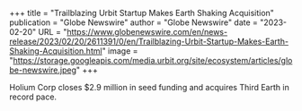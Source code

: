 +++
title = "Trailblazing Urbit Startup Makes Earth Shaking Acquisition"
publication = "Globe Newswire"
author = "Globe Newswire"
date = "2023-02-20"
URL = "https://www.globenewswire.com/en/news-release/2023/02/20/2611391/0/en/Trailblazing-Urbit-Startup-Makes-Earth-Shaking-Acquisition.html"
image = "https://storage.googleapis.com/media.urbit.org/site/ecosystem/articles/globe-newswire.jpeg"
+++

Holium Corp closes $2.9 million in seed funding and acquires Third Earth in record pace.